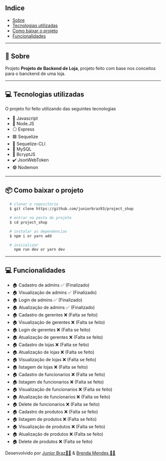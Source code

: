 ## Indice

- [Sobre](#-sobre)
- [Tecnologias utilizadas](#-tecnologias-utilizadas)
- [Como baixar o projeto](#-como-baixar-o-projeto)
- [Funcionalidades](#-Funcionalidades)

---

## 🤔 Sobre

Projeto **Projeto de Backend de Loja**, projeto feito com base nos conceitos para o banckend de uma loja.

---

## 💻 Tecnologias utilizadas

O projeto foi feito utilizando das seguintes tecnologias

- 💛 Javascript
- 💚 Node.JS
- ⚪ Express
- 🟦 Sequelize
- 🩵 Sequelize-CLI
- 🧡 MySQL
- 💱 BcryptJS
- ✔️ JsonWebToken
- 🟢 Nodemon

---

## 📦 Como baixar o projeto

```bash
  # clonar o repositorio
  $ git clone https://github.com/juniorbraz93/project_shop

  # entrar na pasta do projeto
  $ cd project_shop

  # instalar as dependencias
  $ npm i or yarn add

  # inicializar
    npm run dev or yarn dev

```

---

## 💻 Funcionalidades

<!-- ✅ (Finalizado) -->
<!-- ❌ (Falta se feito) -->
<!-- 🚧 (Em construção) -->

- 🏠 Cadastro de admins ✅ (Finalizado)
- 🏠 Visualização de admins ✅ (Finalizado)
- 🏠 Login de admins ✅ (Finalizado)
- 🏠 Atualização de admins ✅ (Finalizado)
- 🏠 Cadastro de gerentes ❌ (Falta se feito)
- 🏠 Visualização de gerentes ❌ (Falta se feito)
- 🏠 Login de gerentes ❌ (Falta se feito)
- 🏠 Atualização de gerentes ❌ (Falta se feito)
- 🏠 Cadastro de lojas ❌ (Falta se feito)
- 🏠 Atualização de lojas ❌ (Falta se feito)
- 🏠 Visualização de lojas ❌ (Falta se feito)
- 🏠 listagem de lojas ❌ (Falta se feito)
- 🏠 Cadastro de funcionarios ❌ (Falta se feito)
- 🏠 listagem de funcionarios ❌ (Falta se feito)
- 🏠 Visualização de funcionarios ❌ (Falta se feito)
- 🏠 Atualização de funcionarios ❌ (Falta se feito)
- 🏠 Delete de funcionarios ❌ (Falta se feito)
- 🏠 Cadastro de produtos ❌ (Falta se feito)
- 🏠 listagem de produtos ❌ (Falta se feito)
- 🏠 Visualização de produtos ❌ (Falta se feito)
- 🏠 Atualização de produtos ❌ (Falta se feito)
- 🏠 Delete de produtos ❌ (Falta se feito)

Desenvolvido por [Junior Braz🧑‍💻](https://github.com/juniorbraz93) & [Brenda Mendes 👩‍💻](https://github.com/brxndas)
